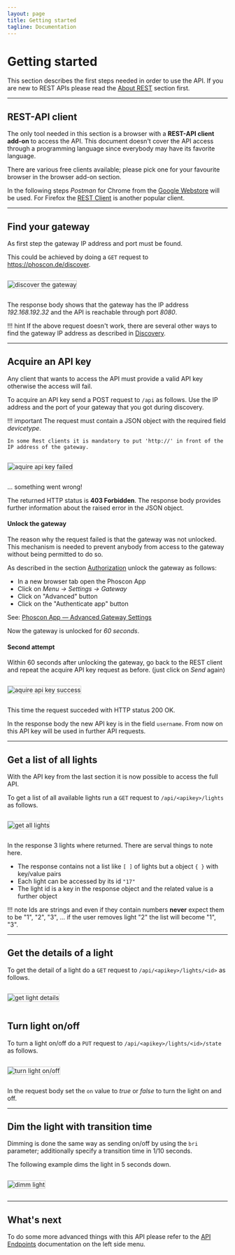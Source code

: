 ```yaml
---
layout: page
title: Getting started
tagline: Documentation
---
```



<style>
	img {
		max-width: inherit;
		border: 1px solid #ccc;
		margin: 1em 0;
	}
</style>

# Getting started<a name="gettingstarted">&nbsp;</a>

This section describes the first steps needed in order to use the API.
If you are new to REST APIs please read the [About REST](../about_rest) section first.

------------------------------------------------------

## REST-API client

The only tool needed in this section is a browser with a **REST-API client add-on** to access the API. This document doesn't cover the API access through a programming language since everybody may have its favorite language.

There are various free clients available; please pick one for your favourite browser in the browser add-on section.

In the following steps *Postman* for Chrome from the [Google Webstore](https://chrome.google.com/webstore/search/rest%20client) will be used.
For Firefox the [REST Client](https://addons.mozilla.org/de/firefox/addon/restclient) is another popular client.


------------------------------------------------------

## Find your gateway

As first step the gateway IP address and port must be found.

This could be achieved by doing a `GET` request to <https://phoscon.de/discover>.

<img src="img/0_discover_api.png" alt="discover the gateway"/>

The response body shows that the gateway has the IP address _192.168.192.32_ and the API
is reachable through port _8080_.

!!! hint
    If the above request doesn't work, there are several other ways to find the gateway IP address as described in [Discovery](../misc/discovery).

------------------------------------------------------

## Acquire an API key

Any client that wants to access the API must provide a valid API key otherwise the access will fail.

To acquire an API key send a POST request to `/api` as follows. Use the IP address and the port of your gateway that you got during discovery.

!!! important
    The request must contain a JSON object with the required field _devicetype_.

    In some Rest clients it is mandatory to put 'http://' in front of the IP address of the gateway.

<img src="img/1_aquire_apikey_fail.png" alt="aquire api key failed"/>


... something went wrong!

The returned HTTP status is **403 Forbidden**. The response body provides further information about the raised error in the JSON object.

#### Unlock the gateway

The reason why the request failed is that the gateway was not unlocked. This mechanism is needed to prevent anybody from access to the gateway without being permitted to do so.

As described in the section [Authorization](../misc/authorization) unlock the gateway as follows:

 - In a new browser tab open the Phoscon App
 - Click on *Menu &rarr; Settings &rarr; Gateway*
 - Click on "Advanced" button
 - Click on the "Authenticate app" button

See: [Phoscon App &mdash; Advanced Gateway Settings](https://phoscon.de/en/app/doc#settings-gateway-advanced-en)

Now the gateway is unlocked for _60 seconds_.

#### Second attempt

Within 60 seconds after unlocking the gateway, go back to the REST client and repeat the acquire API key request as before. (just click on _Send_ again)

<img src="img/1_aquire_apikey_ok.png" alt="aquire api key success"/>

This time the request succeded with HTTP status 200 OK.

In the response body the new API key is in the field `username`. From now on this API key will be used in further API requests.

------------------------------------------------------

## Get a list of all lights

With the API key from the last section it is now possible to access the full API.

To get a list of all available lights run a `GET` request to `/api/<apikey>/lights` as follows.

<img src="img/2_get_all_lights.png" alt="get all lights"/>

In the response 3 lights where returned. There are serval things to note here.

 - The response contains not a list like `[ ]` of lights but a object `{ }` with key/value pairs
 - Each light can be accessed by its id `"17"`
 - The light id is a key in the response object and the related value is a further object

!!! note
    Ids are strings and even if they contain numbers **never** expect them to be "1", "2", "3", ... if the user removes light "2" the list will become "1", "3".

------------------------------------------------------

## Get the details of a light

To get the detail of a light do a `GET` request to `/api/<apikey>/lights/<id>` as follows.

<img src="img/3_get_light_details.png" alt="get light details"/>

## Turn light on/off

To turn a light on/off do a `PUT` request to `/api/<apikey>/lights/<id>/state` as follows.

<img src="img/4_turn_light_on.png" alt="turn light on/off"/>

In the request body set the `on` value to _true_ or _false_ to turn the light on and off. 

------------------------------------------------------

## Dim the light with transition time

Dimming is done the same way as sending on/off by using the `bri` parameter; additionally specify a transition time in 1/10 seconds.

The following example dims the light in 5 seconds down.

<img src="img/5_dimm_light.png" alt="dimm light"/>

------------------------------------------------------

## What's next

To do some more advanced things with this API please refer to the [API Endpoints](../about_rest#api-endpoints) documentation on the left side menu.
